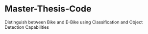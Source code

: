 # Master-Thesis-Code
Distinguish between Bike and E-Bike using Classification and Object Detection Capabilities
